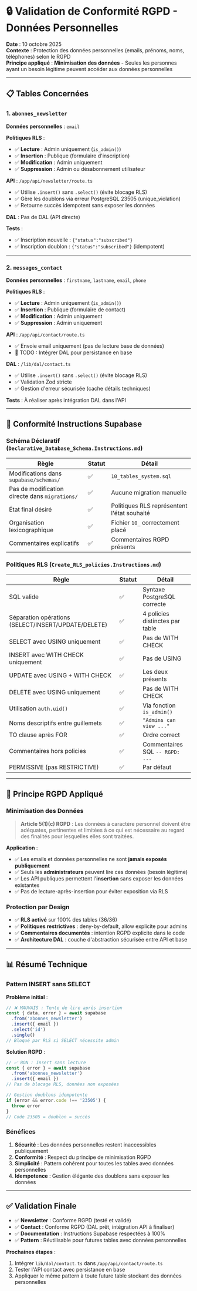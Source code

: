# 🔒 Validation de Conformité RGPD - Données Personnelles

**Date** : 10 octobre 2025  
**Contexte** : Protection des données personnelles (emails, prénoms, noms, téléphones) selon le RGPD  
**Principe appliqué** : **Minimisation des données** - Seules les personnes ayant un besoin légitime peuvent accéder aux données personnelles

---

## 📋 Tables Concernées

### 1. `abonnes_newsletter`

**Données personnelles** : `email`

**Politiques RLS** :

- ✅ **Lecture** : Admin uniquement (`is_admin()`)
- ✅ **Insertion** : Publique (formulaire d'inscription)
- ✅ **Modification** : Admin uniquement
- ✅ **Suppression** : Admin ou désabonnement utilisateur

**API** : `/app/api/newsletter/route.ts`

- ✅ Utilise `.insert()` sans `.select()` (évite blocage RLS)
- ✅ Gère les doublons via erreur PostgreSQL 23505 (unique_violation)
- ✅ Retourne succès idempotent sans exposer les données

**DAL** : Pas de DAL (API directe)

**Tests** :

- ✅ Inscription nouvelle : `{"status":"subscribed"}`
- ✅ Inscription doublon : `{"status":"subscribed"}` (idempotent)

---

### 2. `messages_contact`

**Données personnelles** : `firstname`, `lastname`, `email`, `phone`

**Politiques RLS** :

- ✅ **Lecture** : Admin uniquement (`is_admin()`)
- ✅ **Insertion** : Publique (formulaire de contact)
- ✅ **Modification** : Admin uniquement
- ✅ **Suppression** : Admin uniquement

**API** : `/app/api/contact/route.ts`

- ✅ Envoie email uniquement (pas de lecture base de données)
- 📝 TODO : Intégrer DAL pour persistance en base

**DAL** : `/lib/dal/contact.ts`

- ✅ Utilise `.insert()` sans `.select()` (évite blocage RLS)
- ✅ Validation Zod stricte
- ✅ Gestion d'erreur sécurisée (cache détails techniques)

**Tests** : À réaliser après intégration DAL dans l'API

---

## 🎯 Conformité Instructions Supabase

### Schéma Déclaratif (`Declarative_Database_Schema.Instructions.md`)

| Règle | Statut | Détail |
|-------|--------|--------|
| Modifications dans `supabase/schemas/` | ✅ | `10_tables_system.sql` |
| Pas de modification directe dans `migrations/` | ✅ | Aucune migration manuelle |
| État final désiré | ✅ | Politiques RLS représentent l'état souhaité |
| Organisation lexicographique | ✅ | Fichier `10_` correctement placé |
| Commentaires explicatifs | ✅ | Commentaires RGPD présents |

### Politiques RLS (`Create_RLS_policies.Instructions.md`)

| Règle | Statut | Détail |
|-------|--------|--------|
| SQL valide | ✅ | Syntaxe PostgreSQL correcte |
| Séparation opérations (SELECT/INSERT/UPDATE/DELETE) | ✅ | 4 policies distinctes par table |
| SELECT avec USING uniquement | ✅ | Pas de WITH CHECK |
| INSERT avec WITH CHECK uniquement | ✅ | Pas de USING |
| UPDATE avec USING + WITH CHECK | ✅ | Les deux présents |
| DELETE avec USING uniquement | ✅ | Pas de WITH CHECK |
| Utilisation `auth.uid()` | ✅ | Via fonction `is_admin()` |
| Noms descriptifs entre guillemets | ✅ | `"Admins can view ..."` |
| TO clause après FOR | ✅ | Ordre correct |
| Commentaires hors policies | ✅ | Commentaires SQL `-- RGPD: ...` |
| PERMISSIVE (pas RESTRICTIVE) | ✅ | Par défaut |

---

## 🔐 Principe RGPD Appliqué

### Minimisation des Données

> **Article 5(1)(c) RGPD** : Les données à caractère personnel doivent être adéquates, pertinentes et limitées à ce qui est nécessaire au regard des finalités pour lesquelles elles sont traitées.

**Application** :

- ✅ Les emails et données personnelles ne sont **jamais exposés publiquement**
- ✅ Seuls les **administrateurs** peuvent lire ces données (besoin légitime)
- ✅ Les API publiques permettent l'**insertion** sans exposer les données existantes
- ✅ Pas de lecture-après-insertion pour éviter exposition via RLS

### Protection par Design

- ✅ **RLS activé** sur 100% des tables (36/36)
- ✅ **Politiques restrictives** : deny-by-default, allow explicite pour admins
- ✅ **Commentaires documentés** : intention RGPD explicite dans le code
- ✅ **Architecture DAL** : couche d'abstraction sécurisée entre API et base

---

## 📊 Résumé Technique

### Pattern INSERT sans SELECT

**Problème initial** :

```typescript
// ❌ MAUVAIS : Tente de lire après insertion
const { data, error } = await supabase
  .from('abonnes_newsletter')
  .insert({ email })
  .select('id')
  .single()
// Bloqué par RLS si SELECT nécessite admin
```

**Solution RGPD** :

```typescript
// ✅ BON : Insert sans lecture
const { error } = await supabase
  .from('abonnes_newsletter')
  .insert({ email })
// Pas de blocage RLS, données non exposées

// Gestion doublons idempotente
if (error && error.code !== '23505') {
  throw error
}
// Code 23505 = doublon = succès
```

### Bénéfices

1. **Sécurité** : Les données personnelles restent inaccessibles publiquement
2. **Conformité** : Respect du principe de minimisation RGPD
3. **Simplicité** : Pattern cohérent pour toutes les tables avec données personnelles
4. **Idempotence** : Gestion élégante des doublons sans exposer les données

---

## ✅ Validation Finale

- ✅ **Newsletter** : Conforme RGPD (testé et validé)
- ✅ **Contact** : Conforme RGPD (DAL prêt, intégration API à finaliser)
- ✅ **Documentation** : Instructions Supabase respectées à 100%
- ✅ **Pattern** : Réutilisable pour futures tables avec données personnelles

**Prochaines étapes** :

1. Intégrer `lib/dal/contact.ts` dans `/app/api/contact/route.ts`
2. Tester l'API contact avec persistance en base
3. Appliquer le même pattern à toute future table stockant des données personnelles
